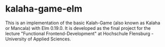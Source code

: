# kalaha-game-elm

This is an implementation of the basic Kalah-Game (also known as Kalaha or Mancala) with Elm 0.19.0. It is developed as the final project for the lecture "Functional Frontend-Development" at Hochschule Flensburg - University of Applied Sciences.
